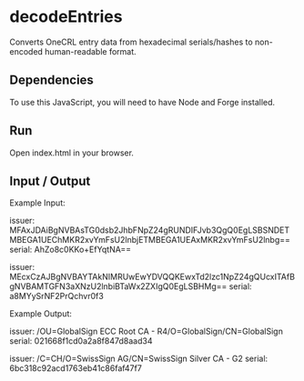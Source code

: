# decodeEntries

 Converts OneCRL entry data from hexadecimal serials/hashes to non-encoded human-readable format.
 
## Dependencies
To use this JavaScript, you will need to have Node and Forge installed.

## Run
Open index.html in your browser. 

## Input / Output

Example Input:    
         
issuer: MFAxJDAiBgNVBAsTG0dsb2JhbFNpZ24gRUNDIFJvb3QgQ0EgLSBSNDETMBEGA1UEChMKR2xvYmFsU2lnbjETMBEGA1UEAxMKR2xvYmFsU2lnbg== serial: AhZo8c0KKo+EfYqtNA==
         
issuer: MEcxCzAJBgNVBAYTAkNIMRUwEwYDVQQKEwxTd2lzc1NpZ24gQUcxITAfBgNVBAMTGFN3aXNzU2lnbiBTaWx2ZXIgQ0EgLSBHMg== serial: a8MYySrNF2PrQchvr0f3
     
Example Output:      
       
issuer: /OU=GlobalSign ECC Root CA - R4/O=GlobalSign/CN=GlobalSign serial: 021668f1cd0a2a8f847d8aad34
       
issuer: /C=CH/O=SwissSign AG/CN=SwissSign Silver CA - G2 serial: 6bc318c92acd1763eb41c86faf47f7
